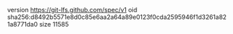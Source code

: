 version https://git-lfs.github.com/spec/v1
oid sha256:d8492b5571e8d0c85e6aa2a64a89e0123f0cda2595946f1d3261a821a8771da0
size 11585
